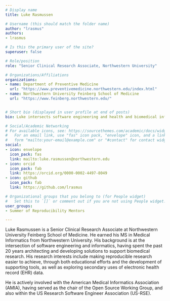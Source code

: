 ```yaml
---
# Display name
title: Luke Rasmussen

# Username (this should match the folder name)
author: "lrasmus"
authors:
- lrasmus

# Is this the primary user of the site?
superuser: false

# Role/position
role: "Senior Clinical Research Associate, Northwestern University"

# Organizations/Affiliations
organizations:
- name: Department of Preventive Medicine
  url: "https://www.preventivemedicine.northwestern.edu/index.html"
- name: Northwestern University Feinberg School of Medicine
  url: "https://www.feinberg.northwestern.edu/"


# Short bio (displayed in user profile at end of posts)
bio: Luke intersects software engineering and health and biomedical informatics to support reproducible research in the biomedical domain.

# Social/Academic Networking
# For available icons, see: https://sourcethemes.com/academic/docs/widgets/#icons
#   For an email link, use "fas" icon pack, "envelope" icon, and a link in the
#   form "mailto:your-email@example.com" or "#contact" for contact widget.
social:
- icon: envelope
  icon_pack: fas
  link: mailto:luke.rasmussen@northwestern.edu
- icon: orcid
  icon_pack: fab
  link: https://orcid.org/0000-0002-4497-8049
- icon: github
  icon_pack: fab
  link: https://github.com/lrasmus

# Organizational groups that you belong to (for People widget)
#   Set this to `[]` or comment out if you are not using People widget.  
user_groups:
- Summer of Reproducibility Mentors

---
```



Luke Rasmussen is a Senior Clinical Research Associate at Northwestern University Feinberg School of Medicine. He earned his MS in Medical Informatics from Northwestern University.  His background is at the intersection of software engineering and informatics, having spent the past 20 years architecting and developing solutions to support biomedical research.  His research interests include making reproducible research easier to achieve, through both educational efforts and the development of supporting tools, as well as exploring secondary uses of electronic health record (EHR) data.

He is actively involved with the American Medical Informatics Association (AMIA), having served as the chair of the Open Source Working Group, and also within the US Research Software Engineer Association (US-RSE).
